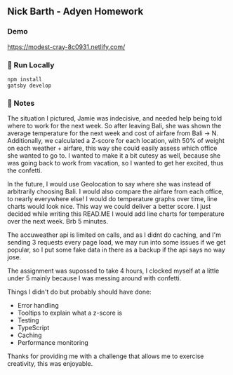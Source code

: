 ## Nick Barth - Adyen Homework

### Demo

https://modest-cray-8c0931.netlify.com/

### 🚀 Run Locally

    npm install
    gatsby develop

### 🦀 Notes

The situation I pictured, Jamie was indecisive, and needed help being told where to work for the next week. So after leaving Bali, she was shown the average temperature for the next week and cost of airfare from Bali -> N. Additionally, we calculated a Z-score for each location, with 50% of weight on each weather + airfare, this way she could easily assess which office she wanted to go to. I wanted to make it a bit cutesy as well, because she was going back to work from vacation, so I wanted to get her excited, thus the confetti.

In the future, I would use Geolocation to say where she was instead of arbitrarily choosing Bali. I would also compare the airfare from each office, to nearly everywhere else! I would do temperature graphs over time, line charts would look nice. This way we could deliver a better score. I just decided while writing this READ.ME I would add line charts for temperature over the next week. Brb 5 minutes.

The accuweather api is limited on calls, and as I didnt do caching, and I'm sending 3 requests every page load, we may run into some issues if we get popular, so I put some fake data in there as a backup if the api says no way jose.

The assignment was supossed to take 4 hours, I clocked myself at a little under 5 mainly because I was messing around with confetti.

Things I didn't do but probably should have done:

- Error handling
- Tooltips to explain what a z-score is
- Testing
- TypeScript
- Caching
- Performance monitoring

Thanks for providing me with a challenge that allows me to exercise creativity, this was enjoyable.
